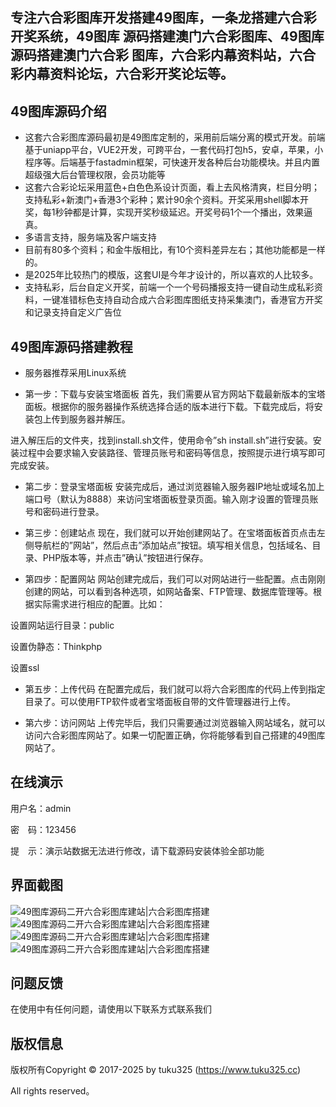 ## 专注六合彩图库开发搭建49图库，一条龙搭建六合彩开奖系统，49图库 源码搭建澳门六合彩图库、49图库源码搭建澳门六合彩 图库，六合彩内幕资料站，六合彩内幕资料论坛，六合彩开奖论坛等。




## 49图库源码介绍

* 这套六合彩图库源码最初是49图库定制的，采用前后端分离的模式开发。前端基于uniapp平台，VUE2开发，可跨平台，一套代码打包h5，安卓，苹果，小程序等。后端基于fastadmin框架，可快速开发各种后台功能模块。并且内置超级强大后台管理权限，会员功能等
* 这套六合彩论坛采用蓝色+白色色系设计页面，看上去风格清爽，栏目分明；支持私彩+新澳门+香港3个彩种；累计90余个资料。开奖采用shell脚本开奖，每1秒钟都是计算，实现开奖秒级延迟。开奖号码1个一个播出，效果逼真。
* 多语言支持，服务端及客户端支持
* 目前有80多个资料；和金牛版相比，有10个资料差异左右；其他功能都是一样的。
* 是2025年比较热门的模版，这套UI是今年才设计的，所以喜欢的人比较多。
* 支持私彩，后台自定义开奖，前端一个一个号码播报支持一键自动生成私彩资料，一键准错标色支持自动合成六合彩图库图纸支持采集澳门，香港官方开奖和记录支持自定义广告位


## 49图库源码搭建教程

* 服务器推荐采用Linux系统

* 第一步：下载与安装宝塔面板
首先，我们需要从官方网站下载最新版本的宝塔面板。根据你的服务器操作系统选择合适的版本进行下载。下载完成后，将安装包上传到服务器并解压。

进入解压后的文件夹，找到install.sh文件，使用命令”sh install.sh”进行安装。安装过程中会要求输入安装路径、管理员账号和密码等信息，按照提示进行填写即可完成安装。

* 第二步：登录宝塔面板
安装完成后，通过浏览器输入服务器IP地址或域名加上端口号（默认为8888）来访问宝塔面板登录页面。输入刚才设置的管理员账号和密码进行登录。

* 第三步：创建站点
现在，我们就可以开始创建网站了。在宝塔面板首页点击左侧导航栏的”网站”，然后点击”添加站点”按钮。填写相关信息，包括域名、目录、PHP版本等，并点击”确认”按钮进行保存。

* 第四步：配置网站
网站创建完成后，我们可以对网站进行一些配置。点击刚刚创建的网站，可以看到各种选项，如网站备案、FTP管理、数据库管理等。根据实际需求进行相应的配置。比如：

设置网站运行目录：public

设置伪静态：Thinkphp

设置ssl

* 第五步：上传代码
在配置完成后，我们就可以将六合彩图库的代码上传到指定目录了。可以使用FTP软件或者宝塔面板自带的文件管理器进行上传。

* 第六步：访问网站
上传完毕后，我们只需要通过浏览器输入网站域名，就可以访问六合彩图库网站了。如果一切配置正确，你将能够看到自己搭建的49图库网站了。

## 在线演示

用户名：admin

密　码：123456

提　示：演示站数据无法进行修改，请下载源码安装体验全部功能

## 界面截图
![49图库源码二开六合彩图库建站|六合彩图库搭建](./img/Screenshot_1.png "49图库源码二开六合彩图库建站|六合彩图库搭建")
![49图库源码二开六合彩图库建站|六合彩图库搭建](./img/Screenshot_2.png "49图库源码二开六合彩图库建站|六合彩图库搭建")
![49图库源码二开六合彩图库建站|六合彩图库搭建](./img/Screenshot_3.png "49图库源码二开六合彩图库建站|六合彩图库搭建")
![49图库源码二开六合彩图库建站|六合彩图库搭建](./img/Screenshot_4.png "49图库源码二开六合彩图库建站|六合彩图库搭建")

## 问题反馈

在使用中有任何问题，请使用以下联系方式联系我们

## 版权信息
版权所有Copyright © 2017-2025 by tuku325 (https://www.tuku325.cc)

All rights reserved。

